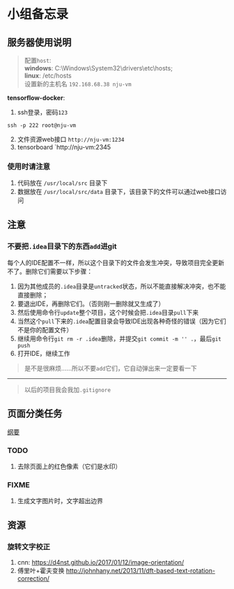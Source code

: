 # 小组备忘录

## 服务器使用说明
> 配置`host`:<br />**windows**: C:\Windows\System32\drivers\etc\hosts;<br />**linux**: /etc/hosts <br /> 设置新的主机名 `192.168.68.38 nju-vm`

**tensorflow-docker**:
1. ssh登录，密码`123`
``` shell
ssh -p 222 root@nju-vm
```
2. 文件资源web接口 `http://nju-vm:1234`
3. tensorboard `http://nju-vm:2345

### 使用时请注意
1. 代码放在 `/usr/local/src` 目录下
2. 数据放在 `/usr/local/src/data` 目录下，该目录下的文件可以通过web接口访问


## 注意
### 不要把`.idea`目录下的东西`add`进git
每个人的IDE配置不一样，所以这个目录下的文件会发生冲突，导致项目完全更新不了。删除它们需要以下步骤：
1. 因为其他成员的`.idea`目录是`untracked`状态，所以不能直接解决冲突，也不能直接删除；
2. 要退出IDE，再删除它们。（否则刚一删除就又生成了）
3. 然后使用命令行`update`整个项目，这个时候会把`.idea`目录`pull`下来
4. 当然这个`pull`下来的`.idea`配置目录会导致IDE出现各种奇怪的错误（因为它们不是你的配置文件）
5. 继续用命令行`git rm -r .idea`删除，并提交`git commit -m '' .`，最后`git push`
6. 打开IDE，继续工作

> 是不是很麻烦……所以不要`add`它们，它自动弹出来一定要看一下
---
> 以后的项目我会我加`.gitignore`

## 页面分类任务
[纲要](./page_classification.md)

### TODO
1. 去除页面上的红色像素（它们是水印）

### FIXME
1. 生成文字图片时，文字超出边界
## 资源
### 旋转文字校正 
1. cnn: https://d4nst.github.io/2017/01/12/image-orientation/
2. 傅里叶+霍夫变换 http://johnhany.net/2013/11/dft-based-text-rotation-correction/
